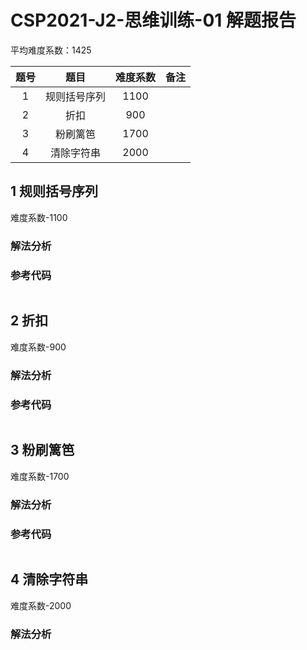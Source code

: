 

# CSP2021-J2-思维训练-01 解题报告

平均难度系数：$1425$

| 题号 |    题目    | 难度系数 |     备注     |
| :--: | :--------: | :------: | :----------: |
| 1    |  规则括号序列  | 1100 |                    |
| 2    |   折扣   | 900 |        |
| 3    |   粉刷篱笆   | 1700 |  |
| 4 | 清除字符串 | 2000 |  |




<div STYLE="page-break-after: always;"></div> 

## 1 规则括号序列
难度系数-$1100$
### 解法分析 




### 参考代码

```cpp

```



<div STYLE="page-break-after: always;"></div> 

## 2 折扣
难度系数-$900$
### 解法分析 



### 参考代码

```cpp

```




<div STYLE="page-break-after: always;"></div> 

## 3 粉刷篱笆

难度系数-$1700$

### 解法分析 



### 参考代码

```cpp

```




<div STYLE="page-break-after: always;"></div> 

## 4 清除字符串

难度系数-$2000$

### 解法分析 



```cpp

```


